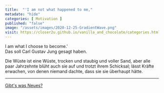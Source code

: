 ```yaml
--- 
title:  "'I am not what happened to me,"
metadate: "hide"
categories: [ Motivation ]
published: "false"
image: "/assets/images/2020-12-25-GradientWave.png"
visit: https://closer2u.github.io/vanilla_and_chocolate/categories.html#motivation
---
```


I am what I choose to become.'\
Das soll Carl Gustav Jung gesagt haben.

Die Wüste ist eine Wüste, trocken und staubig und voller Sand, aber alle paar Jahrzehnte blüht auch sie auf und trotzt ihrem Schicksal; lässt Kräfte erwachen, von denen niemand dachte, dass sie sie überhaupt hätte.

***

[Gibt's was Neues?](https://github.com/Closer2U)
